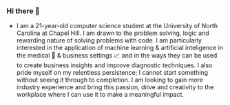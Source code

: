### Hi there 👋

- I am a 21-year-old computer science student at the University of North Carolina at Chapel Hill. I am drawn to the problem solving, logic and rewarding nature of solving problems with code. I am particularly interested in the application of machine learning & artificial inteligence in the medical 💓 & business settings 📈 and in the ways they can be used to create business insights and improve diagnostic techniques. I also pride myself on my relentless persistence; I cannot start something without seeing it through to completion. I am looking to gain more industry experience and bring this passion, drive and creativity to the workplace where I can use it to make a meaningful impact. 
